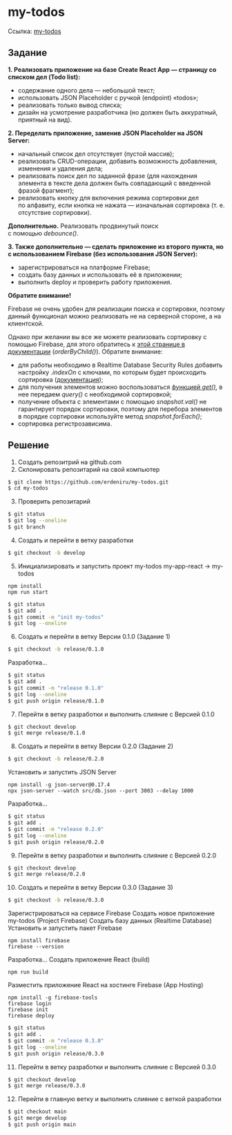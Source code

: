 # my-todos
Ссылка: [my-todos](https://my-todos-637fe.web.app/)

## Задание

**1. Реализовать приложение на базе Create React App — страницу со списком дел (Todo list):**

- содержание одного дела — небольшой текст;
- использовать JSON Placeholder с ручкой (endpoint) «todos»;
- реализовать только вывод списка;
- дизайн на усмотрение разработчика (но должен быть аккуратный, приятный на вид).

**2. Переделать приложение, заменив JSON Placeholder на JSON Server:**

- начальный список дел отсутствует (пустой массив);
- реализовать CRUD-операции, добавить возможность добавления, изменения и удаления дела;
- реализовать поиск дел по заданной фразе (для нахождения элемента в тексте дела должен быть совпадающий с введенной фразой фрагмент);
- реализовать кнопку для включения режима сортировки дел по алфавиту, если кнопка не нажата — изначальная сортировка (т. е. отсутствие сортировки).

**Дополнительно.** Реализовать продвинутый поиск с помощью _debounce()_.

**3. Также дополнительно — сделать приложение из второго пункта, но с использованием Firebase (без использования JSON Server):**

- зарегистрироваться на платформе Firebase;
- создать базу данных и использовать её в приложении;
- выполнить deploy и проверить работу приложения.

**Обратите внимание!**

Firebase не очень удобен для реализации поиска и сортировки, поэтому данный функционал можно реализовать не на серверной стороне, а на клиентской. 

Однако при желании вы все же можете реализовать сортировку с помощью Firebase, для этого обратитесь к [этой странице в документации](https://firebase.google.com/docs/database/web/lists-of-data#sorting_and_filtering_data) (_orderByChild()_). Обратите внимание:

- для работы необходимо в Realtime Database Security Rules добавить настройку _.indexOn_ с ключами, по которым будет происходить сортировка ([документация](https://firebase.google.com/docs/database/security/indexing-data#section-indexing-order-by-child));
- для получения элементов можно воспользоваться [функцией _get()_](https://firebase.google.com/docs/database/web/read-and-write#read_data_once), в нее передаем _query()_ с необходимой сортировкой;
- получение объекта с элементами с помощью _snapshot.val()_ не гарантирует порядок сортировки, поэтому для перебора элементов в порядке сортировки используйте метод _snapshot.forEach()_;
- сортировка регистрозависима.

## Решение

1. Создать репозитрий на github.com
2. Склонировать репозитарий на свой компьютер
```bash
$ git clone https://github.com/erdeniru/my-todos.git
$ cd my-todos
```
3. Проверить репозитарий
```bash
$ git status
$ git log --oneline
$ git branch
```
4. Создать и перейти в ветку разработки
```bash
$ git checkout -b develop
```
5. Инициализировать и запустить проект my-todos
my-app-react -> my-todos
```batch
npm install
npm run start
```
```bash
$ git status
$ git add .
$ git commit -m "init my-todos"
$ git log --oneline
```
6. Создать и перейти в ветку Версии 0.1.0 (Задание 1)
```bash
$ git checkout -b release/0.1.0
```
Разработка...
```bash
$ git status
$ git add .
$ git commit -m "release 0.1.0"
$ git log --oneline
$ git push origin release/0.1.0
```
7. Перейти в ветку разработки и выполнить слияние с Версией 0.1.0
```bash
$ git checkout develop
$ git merge release/0.1.0
```
8. Создать и перейти в ветку Версии 0.2.0 (Задание 2)
```bash
$ git checkout -b release/0.2.0
```
Установить и запустить JSON Server
```batch
npm install -g json-server@0.17.4
npx json-server --watch src/db.json --port 3003 --delay 1000
```
Разработка...
```bash
$ git status
$ git add .
$ git commit -m "release 0.2.0"
$ git log --oneline
$ git push origin release/0.2.0
```
9. Перейти в ветку разработки и выполнить слияние с Версией 0.2.0
```bash
$ git checkout develop
$ git merge release/0.2.0
```
10. Создать и перейти в ветку Версии 0.3.0 (Задание 3)
```bash
$ git checkout -b release/0.3.0
```
Зарегистрироваться на сервисе Firebase
Создать новое приложение my-todos (Project Firebase)
Создать базу данных (Realtime Database)
Установить и запустить пакет Firebase
```batch
npm install firebase
firebase --version
```
Разработка...
Создать приложение React (build)
```batch
npm run build
```
Разместить приложение React на хостинге Firebase (App Hosting)
```batch
npm install -g firebase-tools
firebase login
firebase init
firebase deploy
```
```bash
$ git status
$ git add .
$ git commit -m "release 0.3.0"
$ git log --oneline
$ git push origin release/0.3.0
```
11. Перейти в ветку разработки и выполнить слияние с Версией 0.3.0
```bash
$ git checkout develop
$ git merge release/0.3.0
```
12. Перейти в главную ветку и выполнить слияние с веткой разработки
```bash
$ git checkout main
$ git merge develop
$ git push origin main
```
